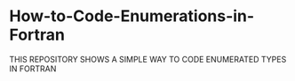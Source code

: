 # How-to-Code-Enumerations-in-Fortran
THIS REPOSITORY SHOWS A SIMPLE WAY TO CODE ENUMERATED TYPES IN FORTRAN
